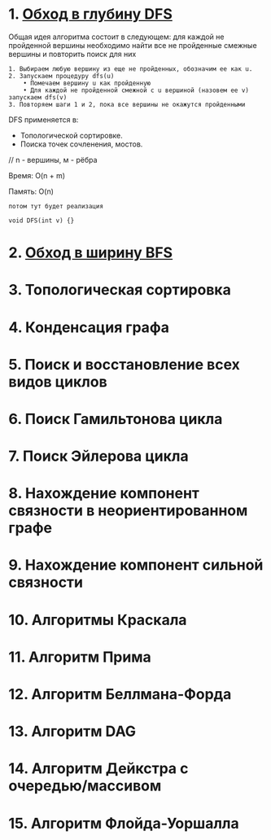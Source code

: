 

# 1. [Обход в глубину DFS](https://neerc.ifmo.ru/wiki/index.php?title=%D0%9E%D0%B1%D1%85%D0%BE%D0%B4_%D0%B2_%D0%B3%D0%BB%D1%83%D0%B1%D0%B8%D0%BD%D1%83,_%D1%86%D0%B2%D0%B5%D1%82%D0%B0_%D0%B2%D0%B5%D1%80%D1%88%D0%B8%D0%BD)

Общая идея алгоритма состоит в следующем: для каждой не пройденной вершины необходимо найти все не пройденные смежные вершины и повторить поиск для них
```
1. Выбираем любую вершину из еще не пройденных, обозначим ее как u.
2. Запускаем процедуру dfs(u)
    • Помечаем вершину u как пройденную
    • Для каждой не пройденной смежной с u вершиной (назовем ее v) запускаем dfs(v)
3. Повторяем шаги 1 и 2, пока все вершины не окажутся пройденными
```

DFS применяется в:
- Топологической сортировке.
- Поиска точек сочленения, мостов.


 // n - вершины, м - рёбра
 
Время: O(n + m)

Память: O(n)

```
потом тут будет реализация

void DFS(int v) {}
```

# 2. [Обход в ширину BFS](https://neerc.ifmo.ru/wiki/index.php?title=%D0%9E%D0%B1%D1%85%D0%BE%D0%B4_%D0%B2_%D1%88%D0%B8%D1%80%D0%B8%D0%BD%D1%83)




# 3. Топологическая сортировка


# 4. Конденсация графа



# 5. Поиск и восстановление всех видов циклов


# 6. Поиск Гамильтонова цикла

# 7. Поиск Эйлерова цикла


# 8. Нахождение компонент связности в неориентированном графе

# 9. Нахождение компонент сильной связности


# 10. Алгоритмы Краскала


# 11. Алгоритм Прима

# 12. Алгоритм Беллмана-Форда

# 13. Алгоритм DAG



# 14. Алгоритм Дейкстра с очередью/массивом



# 15. Алгоритм Флойда-Уоршалла
















